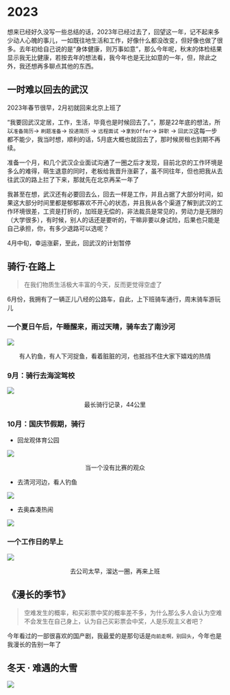 # 2023

想来已经好久没写一些总结的话，2023年已经过去了，回望这一年，记不起来多少动人心魄的事儿，一如既往地生活和工作，好像什么都没改变，但好像也做了很多。去年初给自己说的是“身体健康，则万事如意”，那么今年呢，秋末的体检结果显示我无比健康，若按去年的想法看，我今年也是无比如意的一年，但，除此之外，我还想再多聊点其他的东西。

## 一时难以回去的武汉

2023年春节很早，2月初就回来北京上班了

“我要回武汉定居，工作，生活，毕竟也是时候回去了。”，那是22年底的想法，所以`准备简历`-> `刷题准备`-> `投递简历` -> `远程面试` ->`拿到Offer`-> `辞职` -> `回武汉`这每一步都不能少，我当时想，顺利的话，5月底大概也就回去了，那时候房租也到期不再续。

准备一个月，和几个武汉企业面试沟通了一圈之后才发现，目前北京的工作环境是多么的难得，萌生退意的同时，老板给我晋升涨薪了，虽不同往年，但也把我从去往武汉的路上拦了下来，那就先在北京再呆一年了

我甚至在想，武汉还有必要回去么，回去一样是工作，并且占据了大部分时间，如果这大部分时间里都是郁郁寡欢不开心的状态，并且我从各个渠道了解到武汉的工作环境很差，工资是打折的，加班是无偿的，非法裁员是常见的，劳动力是无限的（大学很多），有时候，别人的话还是要听的，干嘛非要以身试险，后果也只能是自己承担，你，有多少退路可以选呢？

4月中旬，幸运涨薪，至此，回武汉的计划暂停



## 骑行·在路上

> 在我们物质生活极大丰富的今天，反而更觉得空虚了

6月份，我拥有了一辆正儿八经的公路车，自此，上下班骑车通行，周末骑车游玩儿

### 一个夏日午后，午睡醒来，雨过天晴，骑车去了南沙河

![](images/2024-01-17-20-58-02.png)

<p align=center>有人钓鱼，有人下河捉鱼，看着脏脏的河，也抵挡不住大家下嬉戏的热情</p>

### 9月：骑行去海淀驾校

![](images/2024-01-17-21-51-27.png)

<p align=center>最长骑行记录，44公里</p>

### 10月：国庆节假期，骑行

- 回龙观体育公园

![](images/2024-01-17-21-15-50.png)
<p align=center>当一个没有比赛的观众</p>

- 去清河河边，看人钓鱼

![](images/2024-01-17-21-36-37.png)

- 去奥森凑热闹

![](images/2024-01-17-21-53-33.png)

### 一个工作日的早上

![](images/2024-01-17-21-55-51.png)

<p align=center>去公司太早，溜达一圈，再来上班</p>


## 《漫长的季节》

> 空难发生的概率，和买彩票中奖的概率差不多，为什么那么多人会认为空难不会发生在自己身上，认为自己买彩票会中奖，人是乐观主义者吧？

今年看过的一部很喜欢的国产剧，我最爱的是那句话是`向前走啊，别回头`，今年也是我漫长的告别一年了

## 冬天 · 难遇的大雪

![](images/2024-01-17-22-22-52.png)

